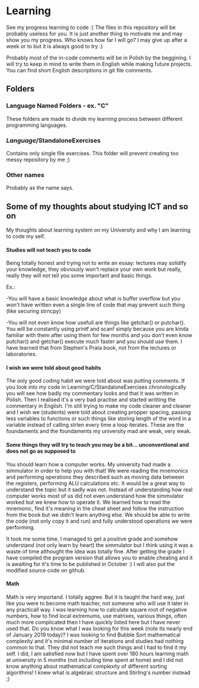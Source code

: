 # Learning
See my progress learning to code :)
The files in this repository will be probably useless for you. It is just another thing to motivate me and may show you my progress. 
Who knows how far I will go? I may give up after a week or to but it is always good to try :)

Probably most of the in-code comments will be in Polish by the beggining. I will try to keep in mind to write them in English while making future projects. You can find short English descriptions in git file comments.
## Folders
### Language Named Folders - ex. "C"
These folders are made to divide my learning process between different programming languages.
### *Language*/StandaloneExercises
Contains only single file exercises. This folder will prevent creating too messy repository by me ;)
### Other names
Probably as the name says.

## Some of my thoughts about studying ICT and so on
My thoughts about learning system on my University and why I am learning to code my self.

#### Studies will not teach you to code
Being totally honest and trying not to write an essay: lectures may solidify your knowledge, they obviously won't replace your own work but really, really they will not tell you some important and basic things.

Ex.:

-You will have a basic knowledge about what is buffer overflow but you won't have written even a single line of code that may prevent such thing (like securing strncpy)

-You will not even know how usefull are things like getchar() or putchar(). You will be constantly using printf and scanf simply because you are kinda familiar with them after using them for few months and you don't even know putchar() and getchar() execute much faster and you should use them. I have learned that from Stephen's Prata book, not from the lectures or laboratories.

#### I wish we were told about good habits
The only good coding habit we were told about was putting comments. If you look into my code in Learning/C/StandaloneExercises chronologically you will see how badly my commentary looks and that it was written in Polish. Then I realised it's a very bad practise and started writting the commentary in English.
I'm still trying to make my code cleaner and cleaner and I wish we (students) were told about creating propper spacing, passing less variables to functions or such things like storing length of the word in a variable instead of calling strlen every time a loop iterates. These are the foundaments and the foundaments my university mad are weak, very weak.

#### Some things they will try to teach you may be a bit... unconventional and does not go as supposed to
You should learn how a computer works. My university had made a simmulator in order to help you with that! We were reading the mnemonics and performing operations they described such as moving data between the registers, performing ALU calculations etc. It would be a great way to understand the topic but it sadly was not. Instead of understanding how real computer works most of us did not even understand how the simmulator worked but we knew how to operate it. We learned how to read the mnemonic, find it's meaning in the cheat sheet and follow the instruction from the book but we didn't learn anything else. We should be able to write the code (not only copy it and run) and fully understood operations we were performing.

It took me some time, I managed to get a positive grade and somehow understand (not only learn by heart) the simmulator but I think using it was a waste of time althought the idea was totally fine. After getting the grade I have compiled the program version that allows you to enable cheating and it is awaiting for it's time to be published in October :) I will also put the modified source code on github.

#### Math
Math is very importand. I totally aggree. But it is taught the hard way, just like you were to become math teacher, not someone who will use it later in any practicall way.
I was learning how to calculate square root of negative numbers, how to find local extremums, use matrixes, various things, often much more complicated then I have quickly listed here but I have never used that.
Do you know what I was looking for this week (note its nearly end of January 2019 today)? I was looking to find Bubble Sort mathematical complexity and it's minimal number of iterations and studies had nothing common to that. They did not teach me such things and I had to find it my self. I did, I am satisfied now but I have spent over 180 hours learning math at university in 5 months (not including time spent at home) and I did not know anything about mathematical complexity of different sorting algorithms! I knew what is algebraic structure and Stirling's number instead ;)
